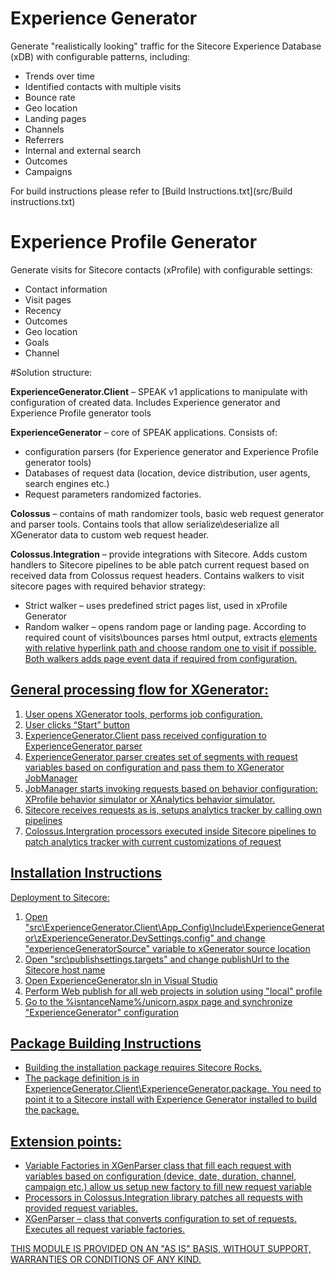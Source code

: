 # Experience Generator

Generate "realistically looking" traffic for the Sitecore Experience Database (xDB) with configurable patterns, including:

 - Trends over time
 - Identified contacts with multiple visits
 - Bounce rate
 - Geo location
 - Landing pages
 - Channels
 - Referrers
 - Internal and external search
 - Outcomes
 - Campaigns

For build instructions please refer to [Build Instructions.txt](src/Build instructions.txt)

# Experience Profile Generator

Generate visits for Sitecore contacts (xProfile) with configurable settings:

 - Contact information
 - Visit pages
 - Recency
 - Outcomes
 - Geo location
 - Goals
 - Channel

#Solution structure:

**ExperienceGenerator.Client** – SPEAK v1 applications to manipulate with configuration of created data. 
Includes Experience generator and Experience Profile generator tools

**ExperienceGenerator** – core of SPEAK applications.
Consists of:
*	configuration parsers (for Experience generator and Experience Profile generator tools)
*	Databases of request data (location, device distribution, user agents, search engines etc.)
*	Request parameters randomized factories.
	
**Colossus** – contains of math randomizer tools, basic web request generator and parser tools.
Contains tools that allow serialize\deserialize all XGenerator data to custom web request header.

**Colossus.Integration** – provide integrations with Sitecore. 
Adds custom handlers to Sitecore pipelines to be able patch current request based on received data from Colossus request headers.
Contains walkers to visit sitecore pages with required behavior strategy:
*	Strict walker – uses predefined strict pages list, used in xProfile Generator
* Random walker – opens random page or landing page. According to required count of visits\bounces parses html output, extracts <a href=”…”/> elements with relative hyperlink path and choose random one to visit if possible.
Both walkers adds page event data if required from configuration.

## General processing flow for XGenerator:
1.	User opens XGenerator tools, performs job configuration.
2.	User clicks “Start” button
3.	ExperienceGenerator.Client pass received configuration to ExperienceGenerator parser
4.	ExperienceGenerator parser creates set of segments with request variables based on configuration and pass them to XGenerator JobManager
5.	JobManager starts invoking requests based on behavior configuration: XProfile behavior simulator or XAnalytics behavior simulator.
6.	Sitecore receives requests as is, setups analytics tracker by calling own pipelines
7.	Colossus.Intergration processors executed inside Sitecore pipelines to patch analytics tracker with current customizations of request

## Installation Instructions

Deployment to Sitecore:

1)  Open "src\ExperienceGenerator.Client\App_Config\Include\ExperienceGenerator\zExperienceGenerator.DevSettings.config" and change "experienceGeneratorSource" variable to xGenerator source location
2) Open "src\publishsettings.targets" and change publishUrl to the Sitecore host name
3) Open ExperienceGenerator.sln in Visual Studio
4) Perform Web publish for all web projects in solution using "local" profile
5) Go to the %isntanceName%/unicorn.aspx page and synchronize "ExperienceGenerator" configuration 

## Package Building Instructions
- Building the installation package requires Sitecore Rocks.
- The package definition is in ExperienceGenerator.Client\ExperienceGenerator.package. You need to point it to a Sitecore install with Experience Generator installed to build the package.

## Extension points:
*	Variable Factories in XGenParser class that fill each request with variables based on configuration (device, date, duration, channel, campaign etc.) allow us setup new factory to fill new request variable
*	Processors in Colossus.Integration library patches all requests with provided request variables.
*	XGenParser – class that converts configuration to set of requests. Executes all request variable factories.

THIS MODULE IS PROVIDED ON AN "AS IS" BASIS, WITHOUT SUPPORT, WARRANTIES OR CONDITIONS OF ANY KIND.
